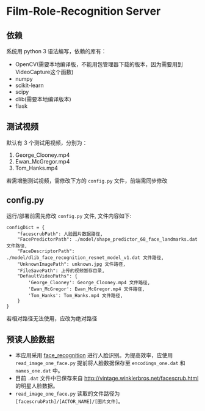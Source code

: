# Film-Role-Recognition Server

## 依赖
系统用 python 3 语法编写，依赖的库有：
- OpenCV(需要本地编译版，不能用包管理器下载的版本，因为需要用到VideoCapture这个函数)
- numpy
- scikit-learn
- scipy
- dlib(需要本地编译版本)
- flask

## 测试视频
默认有 3 个测试用视频，分别为：
1. George_Clooney.mp4
2. Ewan_McGregor.mp4
3. Tom_Hanks.mp4

若需增删测试视频，需修改下方的 `config.py` 文件，前端需同步修改


## config.py
运行/部署前需先修改 `config.py` 文件, 文件内容如下:
```
configDict = {
    "facescrubPath": 人脸图片数据路径,
    "FacePredictorPath": ./model/shape_predictor_68_face_landmarks.dat 文件路径,
    "FaceDescriptorPath": ./model/dlib_face_recognition_resnet_model_v1.dat 文件路径,
    "UnknownImagePath": unknown.jpg 文件路径,
    "FileSavePath": 上传的视频暂存目录,
    "DefaultVideoPaths": {
        'George_Clooney': George_Clooney.mp4 文件路径,
        'Ewan_McGregor': Ewan_McGregor.mp4 文件路径,
        'Tom_Hanks': Tom_Hanks.mp4 文件路径,
    }
}
```
若相对路径无法使用，应改为绝对路径

## 预读人脸数据
- 本应用采用 [face_recognition](https://github.com/ageitgey/face_recognition) 进行人脸识别。为提高效率，应使用 `read_image_one_face.py` 提前将人脸数据保存至 `encodings_one.dat` 和 `names_one.dat` 中。
- 目前 `.dat` 文件中已保存来自 http://vintage.winklerbros.net/facescrub.html 的明星人脸数据。
- `read_image_one_face.py` 读取的文件路径为 `[facescrubPath]/[ACTOR_NAME]/[图片文件]`。